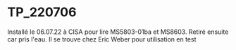 # TP_220706
Installé le 06.07.22 à CISA pour lire MS5803-01ba et MS8603. Retiré ensuite car pris l'eau.
Il se trouve chez Eric Weber pour utilisation en test
